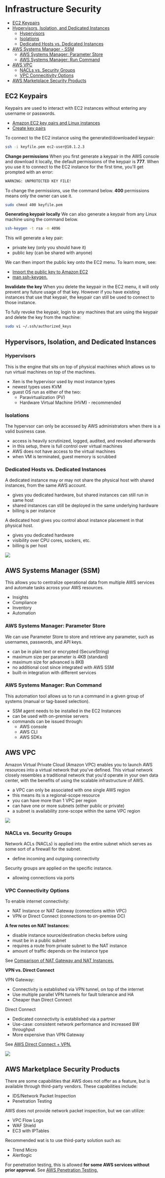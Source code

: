 
# Infrastructure Security 

- [EC2 Keypairs](#ec2-keypairs)
- [Hypervisors, Isolation, and Dedicated Instances](#hypervisors-isolation-and-dedicated-instances)
    - [Hypervisors](#hypervisors)
    - [Isolations](#isolations)
    - [Dedicated Hosts vs. Dedicated Instances](#dedicated-hosts-vs-dedicated-instances)
- [AWS Systems Manager - SSM](#aws-systems-manager-ssm)
    - [AWS Systems Manager: Parameter Store](#aws-systems-manager-parameter-store)
    - [AWS Systems Manager: Run Command](#aws-systems-manager-run-command)
- [AWS VPC](#aws-vpc)
    - [NACLs vs. Security Groups](#nacls-vs-security-groups)
    - [VPC Connecitivity Options](#vpc-connecitivity-options)
- [AWS Marketplace Security Products](#aws-marketplace-security-products)


## EC2 Keypairs 

Keypairs are used to interact with EC2 instances without entering any username or passwords. 

- [Amazon EC2 key pairs and Linux instances](https://docs.aws.amazon.com/AWSEC2/latest/UserGuide/ec2-key-pairs.html)
- [Create key pairs](https://docs.aws.amazon.com/AWSEC2/latest/UserGuide/create-key-pairs.html)

To connect to the EC2 instance using the generated/downloaded keypair:

```bash
ssh -i keyfile.pem ec2-user@10.1.2.3 
```

**Change permissions**
When you first generate a keypair in the AWS console and download it locally, the default permissions of the keypair is **777**. When you use it to connect to the EC2 instance for the first time, you'll get prompted with an error:

```bash
WARNING: UNPROTECTED KEY FILE! 
```
To change the permissions, use the command below. **400** permissions means only the owner can use it. 

```bash
sudo chmod 400 keyfile.pem 
```

**Generating keypair locally**
We can also generate a keypair from any Linux machine using the command below.

```bash
ssh-keygen -t rsa -n 4096 
```

This will generate a key pair:

- private key (only you should have it)
- public key (can be shared with anyone)

We can then import the public key onto the EC2 menu. To learn more, see:

- [Import the public key to Amazon EC2](https://docs.aws.amazon.com/AWSEC2/latest/UserGuide/create-key-pairs.html#how-to-generate-your-own-key-and-import-it-to-aws)
- [man ssh-keygen.](https://man7.org/linux/man-pages/man1/ssh-keygen.1.html)

**Invalidate the key**
When you delete the keypair in the EC2 menu, it will only prevent any future usage of that key. However if you have existing instances that use that keypair, the keypair can still be used to connect to those instance.

To fully revoke the keypair, login to any machines that are using the keypair and delete the key from the machine:

```bash
sudo vi ~/.ssh/authorized_keys  
```

## Hypervisors, Isolation, and Dedicated Instances

### Hypervisors

This is the engine that sits on top of physical machines which allows us to run virtual machines on top of the machines.

- Xen is the hypervisor used by most instance types
- newest types uses KVM
- guest OS run as either of the two:
    - Paravirtualization (PV)
    - Hardware Virtual Machine (HVM) - recommended

### Isolations 

The hypervsor can only be accessed by AWS administrators when there is a valid business case.

- access is heavily scrutinized, logged, audited, and revoked afterwards
- in this setup, there is full control over virtual machines 
- AWS does not have access to the virtual machines
- when VM is terminated, guest memory is scrubbed 

### Dedicated Hosts vs. Dedicated Instances 

A dedicated instance may or may not share the physical host with shared instances, from the same AWS account. 

- gives you dedicated hardware, but shared instances can still run in same host
- shared instances can still be deployed in the same underlying hardware 
- billing is per instance

A dedicated host gives you control about instance placement in that physical host.

- gives you dedicated hardware 
- visibility over CPU cores, sockers, etc.
- billing is per host

![](../../Images/dedicatedhosts-vs-dedicated-instances.png)

## AWS Systems Manager (SSM)

This allows you to centralize operational data from multiple AWS services and automate tasks across your AWS resources.

- Insights 
- Compliance
- Inventory
- Automation 

### AWS Systems Manager: Parameter Store 

We can use Parameter Store to store and retrieve any parameter, such as usernames, passwords, and API keys.

- can be in plain text or encrypted (SecureString)
- maximum size per parameter is 4KB (standard)
- maximum size for advanced is 8KB 
- no additional cost since integrated with AWS SSM
- built-in integration with different services

### AWS Systems Manager: Run Command 

This automation tool allows us to run a command in a given group of systems (manual or tag-based selection).

- SSM agent needs to be installed in the EC2 Instances
- can be used with on-premise servers
- commands can be issued through: 
    - AWS console
    - AWS CLI 
    - AWS SDKs
 
## AWS VPC 

Amazon Virtual Private Cloud (Amazon VPC) enables you to launch AWS resources into a virtual network that you've defined. This virtual network closely resembles a traditional network that you'd operate in your own data center, with the benefits of using the scalable infrastructure of AWS.

- a VPC can only be associated with one single AWS region 
- this means its is a regional-scope resource 
- you can have more than 1 VPC per region 
- can have one or more subnets (either public or private)
- a subnet is availability zone-scope within the same VPC region

![](../../Images/awsvpcdiagramscope.png)


### NACLs vs. Security Groups 

Network ACLs (NACLs) is applied into the entire subnet which serves as some sort of a firewall for the subnet.

- define incoming and outgoing connectivity

Security groups are applied on the specific instance.

- allowing connections via ports

### VPC Connectivity Options 

To enable internet connectivity:

- NAT Instance or NAT Gateway (connections within VPC)
- VPN or Direct Connect (connections to on-premise DC)

**A few notes on NAT Instances:**

- disable instance source/destination checks before using 
- must be in a public subnet
- requires a route from private subnet to the NAT instance
- amount of traffic depends on the instance type

See [Comparison of NAT Gateway and NAT Instances.](https://docs.aws.amazon.com/vpc/latest/userguide/vpc-nat-comparison.html)

**VPN vs. Direct Connect** 

VPN Gateway:

- Connectivity is established via VPN tunnel, on top of the internet 
- Use multiple parallel VPN tunnels for fault tolerance and HA
- Cheaper than Direct Connect 

Direct Connect 

- Dedicated connectivity is established via a partner
- Use-case: consistent network performance and increased BW throughput 
- More expensive than VPN Gateway

See [AWS Direct Connect + VPN.](https://docs.aws.amazon.com/whitepapers/latest/aws-vpc-connectivity-options/aws-direct-connect-vpn.html)

![](../../Images/vpnvsdirectconnectaws.png)

## AWS Marketplace Security Products

There are some capabilities that AWS does not offer as a feature, but is available through third-party vendors. These capabilities include:

- IDS/Network Packet Inspection 
- Penetration Testing

AWS does not provide network packet inspection, but we can utilize:

- VPC Flow Logs
- WAF Shield 
- EC3 with IPTables

Recommended wat is to use third-party solution such as:

- Trend Micro
- Alertlogic 

For penetration testing, this is allowed **for some AWS services without prior approval.** See [AWS Penetration Testing.](https://aws.amazon.com/security/penetration-testing/)